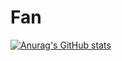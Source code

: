 # Fan

[![Anurag's GitHub stats](https://github-readme-stats.vercel.app/api?username=ofan698)](https://github.com/anuraghazra/github-readme-stats)

